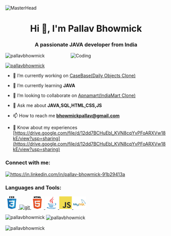 ![MasterHead](https://img.freepik.com/free-photo/hand-using-gadgets-laptop-yellow-background-top-view-blank-screen-with-copyspace-minimalistic-style_155003-39793.jpg?w=826&t=st=1681748722~exp=1681749322~hmac=2993e1e6782238f0e29be50ca9dc72b5c5b682238139c9148c22915c7e8a215e)
<h1 align="center">Hi 👋, I'm Pallav Bhowmick</h1>
<h3 align="center">A passionate JAVA developer from India</h3>
<img align="right" src="https://cdn.dribbble.com/users/1162077/screenshots/3848914/media/320984a9ca58b3c73274c9259ecf6de8.gif" alt="Coding" width="300" >


<p align="left"> <img src="https://komarev.com/ghpvc/?username=pallavbhowmick&label=Profile%20views&color=0e75b6&style=flat" alt="pallavbhowmick" /> </p>

<p align="left"> <a href="https://github.com/ryo-ma/github-profile-trophy"><img src="https://github-profile-trophy.vercel.app/?username=pallavbhowmick" alt="pallavbhowmick" /></a> </p>

- 🔭 I’m currently working on [CaseBase(Daily Objects Clone)](https://meek-longma-b30fb9.netlify.app)

- 🌱 I’m currently learning **JAVA**

- 👯 I’m looking to collaborate on [Apnamart(IndiaMart Clone)](https://comfy-palmier-93def2.netlify.app)

- 💬 Ask me about **JAVA,SQL,HTML,CSS,JS**

- 📫 How to reach me **bhowmickpallav@gmail.com**

- 📄 Know about my experiences [https://drive.google.com/file/d/12dd7BCHuEbl_KVN8cqYvPFoARXVw18kE/view?usp=sharing](https://drive.google.com/file/d/12dd7BCHuEbl_KVN8cqYvPFoARXVw18kE/view?usp=sharing)

<h3 align="left">Connect with me:</h3>
<p align="left">
<a href="https://linkedin.com/in/https://in.linkedin.com/in/pallav-bhowmick-91b29413a" target="blank"><img align="center" src="https://raw.githubusercontent.com/rahuldkjain/github-profile-readme-generator/master/src/images/icons/Social/linked-in-alt.svg" alt="https://in.linkedin.com/in/pallav-bhowmick-91b29413a" height="30" width="40" /></a>
</p>

<h3 align="left">Languages and Tools:</h3>
<p align="left"> <a href="https://www.w3schools.com/css/" target="_blank" rel="noreferrer"> <img src="https://raw.githubusercontent.com/devicons/devicon/master/icons/css3/css3-original-wordmark.svg" alt="css3" width="40" height="40"/> </a> <a href="https://git-scm.com/" target="_blank" rel="noreferrer"> <img src="https://www.vectorlogo.zone/logos/git-scm/git-scm-icon.svg" alt="git" width="40" height="40"/> </a> <a href="https://www.w3.org/html/" target="_blank" rel="noreferrer"> <img src="https://raw.githubusercontent.com/devicons/devicon/master/icons/html5/html5-original-wordmark.svg" alt="html5" width="40" height="40"/> </a> <a href="https://www.java.com" target="_blank" rel="noreferrer"> <img src="https://raw.githubusercontent.com/devicons/devicon/master/icons/java/java-original.svg" alt="java" width="40" height="40"/> </a> <a href="https://developer.mozilla.org/en-US/docs/Web/JavaScript" target="_blank" rel="noreferrer"> <img src="https://raw.githubusercontent.com/devicons/devicon/master/icons/javascript/javascript-original.svg" alt="javascript" width="40" height="40"/> </a> <a href="https://www.mysql.com/" target="_blank" rel="noreferrer"> <img src="https://raw.githubusercontent.com/devicons/devicon/master/icons/mysql/mysql-original-wordmark.svg" alt="mysql" width="40" height="40"/> </a> </p>

<p><img align="left" src="https://github-readme-stats.vercel.app/api/top-langs?username=pallavbhowmick&show_icons=true&locale=en&layout=compact" alt="pallavbhowmick" /></p>

<p>&nbsp;<img align="center" src="https://github-readme-stats.vercel.app/api?username=pallavbhowmick&show_icons=true&locale=en" alt="pallavbhowmick" /></p>

<p><img align="center" src="https://github-readme-streak-stats.herokuapp.com/?user=pallavbhowmick&" alt="pallavbhowmick" /></p>
